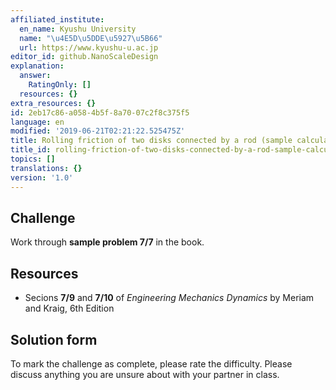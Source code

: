 ```yaml
---
affiliated_institute:
  en_name: Kyushu University
  name: "\u4E5D\u5DDE\u5927\u5B66"
  url: https://www.kyushu-u.ac.jp
editor_id: github.NanoScaleDesign
explanation:
  answer:
    RatingOnly: []
  resources: {}
extra_resources: {}
id: 2eb17c86-a058-4b5f-8a70-07c2f8c375f5
language: en
modified: '2019-06-21T02:21:22.525475Z'
title: Rolling friction of two disks connected by a rod (sample calculation)
title_id: rolling-friction-of-two-disks-connected-by-a-rod-sample-calculation
topics: []
translations: {}
version: '1.0'
---
```


## Challenge
Work through **sample problem 7/7** in the book.

## Resources
- Secions **7/9** and **7/10** of *Engineering Mechanics Dynamics* by Meriam and Kraig, 6th Edition


## Solution form
To mark the challenge as complete, please rate the difficulty.
Please discuss anything you are unsure about with your partner in class.
